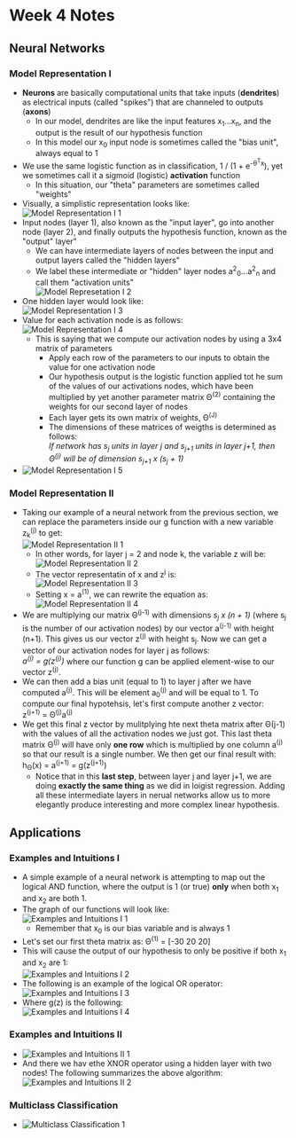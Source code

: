 # Week 4 Notes

## Neural Networks

### Model Representation I
- **Neurons** are basically computational units that take inputs (**dendrites**) as electrical inputs (called "spikes") that are channeled to outputs (**axons**)
  - In our model, dendrites are like the input features x<sub>1</sub>...x<sub>n</sub>, and the output is the result of our hypothesis function
  - In this model our x<sub>0</sub> input node is sometimes called the "bias unit", always equal to 1
- We use the same logistic function as in classification, 1 / (1 + e<sup>-&theta;<sup>T</sup>x</sup>), yet we sometimes call it a sigmoid (logistic) **activation** function
  - In this situation, our "theta" parameters are sometimes called "weights"
- Visually, a simplistic representation looks like:<br />
  ![Model Representation I 1](images/model_representation_i_1.png)
- Input nodes (layer 1), also known as the "input layer", go into another node (layer 2), and finally outputs the hypothesis function, known as the "output" layer"
  - We can have intermediate layers of nodes between the input and output layers called the "hidden layers"
  - We label these intermediate or "hidden" layer nodes a<sup>2</sup><sub>0</sub>...a<sup>2</sup><sub>n</sub> and call them "activation units"<br />
    ![Model Represetation I 2](images/model_representation_i_2.png)
- One hidden layer would look like:<br />
  ![Model Representation I 3](images/model_representation_i_3.png)
- Value for each activation node is as follows:<br />
  ![Model Representation I 4](images/model_representation_i_4.png)
  - This is saying that we compute our activation nodes by using a 3x4 matrix of parameters
    - Apply each row of the parameters to our inputs to obtain the value for one activation node
    - Our hypothesis output is the logistic function applied tot he sum of the values of our activations nodes, which have been multiplied by yet another parameter matrix &Theta;<sup>(2)</sup> containing the weights for our second layer of nodes
    - Each layer gets its own matrix of weights, &Theta;<sup>(J)</sup>
    - The dimensions of these matrices of weigths is determined as follows:<br />
    *If network has s<sub>j</sub> units in layer j and s<sub>j+1</sub> units in layer j+1, then &Theta;<sup>(j)</sup> will be of dimension s<sub>j+1</sub> x (s<sub>j</sub> + 1)*
- ![Model Representation I 5](images/model_representation_i_5.png)
### Model Representation II
- Taking our example of a neural network from the previous section, we can replace the parameters inside our g function with a new variable z<sub>k</sub><sup>(j)</sup> to get:<br />
  ![Model Representation II 1](images/model_representation_ii_1.png)
  - In other words, for layer j = 2 and node k, the variable z will be:<br />
    ![Model Representation II 2](images/model_representation_ii_2.png)
  - The vector representatin of x and z<sup>j</sup> is:<br />
    ![Model Representation II 3](images/model_representation_ii_3.png)
  - Setting x = a<sup>(1)</sup>, we can rewrite the equation as:<br />
    ![Model Representation II 4](images/model_representation_ii_4.png)
- We are multiplying our matrix &Theta;<sup>(j-1)</sup> with dimensions *s<sub>j</sub> x (n + 1)* (where s<sub>j</sub> is the number of our activation nodes) by our vector a<sup>(j-1)</sup> with height (n+1). This gives us our vector z<sup>(j)</sup> with height s<sub>j</sub>. Now we can get a vector of our activation nodes for layer j as follows:<br />
  *a<sup>(j)</sup> = g(z<sup>(j)</sup>)*
where our function g can be applied element-wise to our vector z<sup>(j)</sup>.
- We can then add a bias unit (equal to 1) to layer j after we have computed a<sup>(j)</sup>. This will be element a<sub>0</sub><sup>(j)</sup> and will be equal to 1. To compute our final hypotehsis, let's first compute another z vector:<br />
  z<sup>(j+1)</sup> = &Theta;<sup>(j)</sup>a<sup>(j)</sup>
- We get this final z vector by mulitplying hte next theta matrix after &Theta;(j-1) with the values of all the activation nodes we just got. This last theta matrix &Theta;<sup>(j)</sup> will have only **one row** which is multiplied by one column a<sup>(j)</sup> so that our result is a single number. We then get our final result with:<br />
  h<sub>&Theta;</sub>(x) = a<sup>(j+1)</sup> = g(z<sup>(j+1)</sup>)
  - Notice that in this **last step**, between layer j and layer j+1, we are doing **exactly the same thing** as we did in loigist regression. Adding all these intermediate layers in nerual networks allow us to more elegantly produce interesting and more complex linear hypothesis.

## Applications

### Examples and Intuitions I
- A simple example of a neural network is attempting to map out the logical AND function, where the output is 1 (or true) **only** when both x<sub>1</sub> and x<sub>2</sub> are both 1.
- The graph of our functions will look like:<br />
  ![Examples and Intuitions I 1](images/examples_and_intuitions_i_1.png)
  - Remember that x<sub>0</sub> is our bias variable and is always 1
- Let's set our first theta matrix as: &Theta;<sup>(1)</sup> = [-30 20 20]
- This will cause the output of our hypothesis to only be positive if both x<sub>1</sub> and x<sub>2</sub> are 1:<br />
  ![Examples and Intuitions I 2](images/examples_and_intuitions_i_2.png)
- The following is an example of the logical OR operator:<br />
  ![Examples and Intuitions I 3](images/examples_and_intuitions_i_3.png)
- Where g(z) is the following:<br />
  ![Examples and Intuitions I 4](images/examples_and_intuitions_i_4.png)
### Examples and Intuitions II
- ![Examples and Intuitions II 1](images/examples_and_intuitions_ii_1.png)
- And there we hav ethe XNOR operator using a hidden layer with two nodes! The following summarizes the above algorithm:<br />
  ![Examples and Intuitions II 2](images/examples_and_intuitions_ii_2.png)
### Multiclass Classification
- ![Multiclass Classification 1](images/multiclass_classification_1.png)